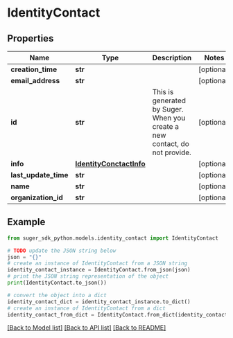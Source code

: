 # IdentityContact


## Properties

Name | Type | Description | Notes
------------ | ------------- | ------------- | -------------
**creation_time** | **str** |  | [optional] 
**email_address** | **str** |  | [optional] 
**id** | **str** | This is generated by Suger. When you create a new contact, do not provide. | [optional] 
**info** | [**IdentityConctactInfo**](IdentityConctactInfo.md) |  | [optional] 
**last_update_time** | **str** |  | [optional] 
**name** | **str** |  | [optional] 
**organization_id** | **str** |  | [optional] 

## Example

```python
from suger_sdk_python.models.identity_contact import IdentityContact

# TODO update the JSON string below
json = "{}"
# create an instance of IdentityContact from a JSON string
identity_contact_instance = IdentityContact.from_json(json)
# print the JSON string representation of the object
print(IdentityContact.to_json())

# convert the object into a dict
identity_contact_dict = identity_contact_instance.to_dict()
# create an instance of IdentityContact from a dict
identity_contact_from_dict = IdentityContact.from_dict(identity_contact_dict)
```
[[Back to Model list]](../README.md#documentation-for-models) [[Back to API list]](../README.md#documentation-for-api-endpoints) [[Back to README]](../README.md)


